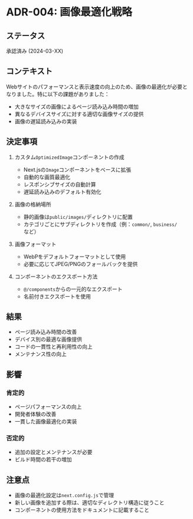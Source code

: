 # ADR-004: 画像最適化戦略

## ステータス

承認済み (2024-03-XX)

## コンテキスト

Webサイトのパフォーマンスと表示速度の向上のため、画像の最適化が必要となりました。特に以下の課題がありました：

- 大きなサイズの画像によるページ読み込み時間の増加
- 異なるデバイスサイズに対する適切な画像サイズの提供
- 画像の遅延読み込みの実装

## 決定事項

1. カスタム`OptimizedImage`コンポーネントの作成
   - Next.jsの`Image`コンポーネントをベースに拡張
   - 自動的な画質最適化
   - レスポンシブサイズの自動計算
   - 遅延読み込みのデフォルト有効化

2. 画像の格納場所
   - 静的画像は`public/images/`ディレクトリに配置
   - カテゴリごとにサブディレクトリを作成（例：`common/`, `business/`など）

3. 画像フォーマット
   - WebPをデフォルトフォーマットとして使用
   - 必要に応じてJPEG/PNGのフォールバックを提供

4. コンポーネントのエクスポート方法
   - `@/components`からの一元的なエクスポート
   - 名前付きエクスポートを使用

## 結果

- ページ読み込み時間の改善
- デバイス別の最適な画像提供
- コードの一貫性と再利用性の向上
- メンテナンス性の向上

## 影響

### 肯定的

- ページパフォーマンスの向上
- 開発者体験の改善
- 一貫した画像最適化の実装

### 否定的

- 追加の設定とメンテナンスが必要
- ビルド時間の若干の増加

## 注意点

- 画像の最適化設定は`next.config.js`で管理
- 新しい画像を追加する際は、適切なディレクトリ構造に従うこと
- コンポーネントの使用方法をドキュメントに記載すること 